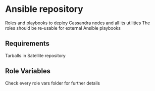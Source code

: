 Ansible repository
==================

Roles and playbooks to deploy Cassandra nodes and all its utilities
The roles should be re-usable for external Ansible playbooks

Requirements
------------

Tarballs in Satellite repository

Role Variables
--------------

Check every role vars folder for further details

